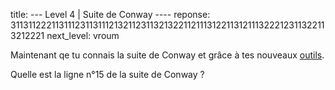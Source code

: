 title: --- Level 4 | Suite de Conway ----
reponse: 311311222113111231131112132112311321322112111312211312111322212311322113212221
next_level: vroum

Maintenant qe tu connais la suite de Conway et grâce à tes nouveaux [outils](/page/tips3).

Quelle est la ligne n°15 de la suite de Conway ?